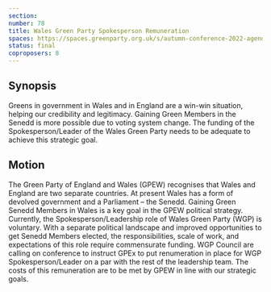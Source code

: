 ```yaml
---
section:
number: 78
title: Wales Green Party Spokesperson Remuneration
spaces: https://spaces.greenparty.org.uk/s/autumn-conference-2022-agenda-forum/?contentId=101869
status: final
coproposers: 8
---
```

## Synopsis
Greens in government in Wales and in England are a win-win situation, helping our credibility and legitimacy. Gaining Green Members in the Senedd is more possible due to voting system change. The funding of the Spokesperson/Leader of the Wales Green Party needs to be adequate to achieve this strategic goal.

## Motion
The Green Party of England and Wales (GPEW) recognises that Wales and England are two separate countries. At present Wales has a form of devolved government and a Parliament – the Senedd. Gaining Green Senedd Members in Wales is a key goal in the GPEW political strategy. Currently, the  Spokesperson/Leadership role of Wales Green Party (WGP) is voluntary. With a separate political landscape and improved opportunities to get Senedd Members elected, the responsibilities, scale of work, and expectations of this role require commensurate funding. WGP Council are calling on conference to instruct GPEx to put renumeration in place for WGP Spokesperson/Leader on a par with the rest of the leadership team. The costs of this remuneration are to be met by GPEW in line with our strategic goals.
